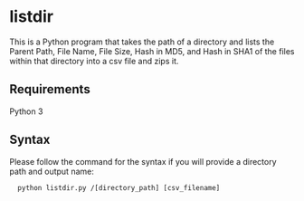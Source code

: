 # listdir
This is a Python program that takes the path of a directory and lists the Parent
Path, File Name, File Size, Hash in MD5, and Hash in SHA1 of the files within that directory into a csv file and zips it.

## Requirements
Python 3

## Syntax
Please follow the command for the syntax if you will provide a directory path and output name:
```
  python listdir.py /[directory_path] [csv_filename]
```
